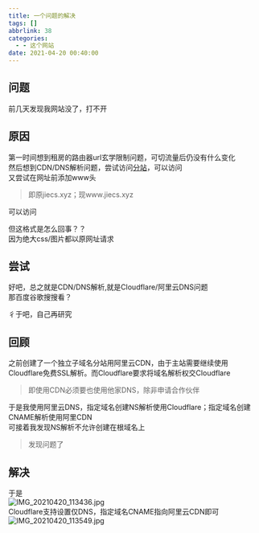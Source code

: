 ```yaml
---
title: 一个问题的解决
tags: []
abbrlink: 38
categories:
  - - 这个网站
date: 2021-04-20 00:40:00
---
```


## 问题

前几天发现我网站没了，打不开

## 原因

第一时间想到租房的路由器url玄学限制问题，可切流量后仍没有什么变化  
然后想到CDN/DNS解析问题，尝试访问[分站](https://t.jiecs.xyz)，可以访问  
又尝试在网址前添加www头

> 即原jiecs.xyz；现www.jiecs.xyz

可以访问

但这格式是怎么回事？？  
因为绝大css/图片都以原网址请求

## 尝试

好吧，总之就是CDN/DNS解析,就是Cloudflare/阿里云DNS问题  
那百度谷歌搜搜看？

彳于吧，自己再研究

## 回顾

之前创建了一个独立子域名分站用阿里云CDN，由于主站需要继续使用Cloudflare免费SSL解析。而Cloudflare要求将域名解析权交Cloudflare

> 即使用CDN必须要也使用他家DNS，除非申请合作伙伴

于是我使用阿里云DNS，指定域名创建NS解析使用Cloudflare；指定域名创建CNAME解析使用阿里CDN  
可接着我发现NS解析不允许创建在根域名上

> 发现问题了

## 解决

于是  
![IMG_20210420_113436.jpg](https://www.jiecs.xyz/usr/uploads/2021/04/4290162710.jpg "IMG_20210420_113436.jpg")  
Cloudflare支持设置仅DNS，指定域名CNAME指向阿里云CDN即可  
![IMG_20210420_113549.jpg](https://www.jiecs.xyz/usr/uploads/2021/04/94617244.jpg "IMG_20210420_113549.jpg")
